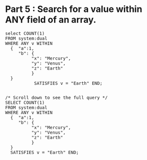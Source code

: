 # Part 5 : Search for a value within ANY field of an array.

<pre>
select COUNT(1)
FROM system:dual
WHERE ANY v WITHIN 
  {  "a":1, 
     "b": { 
          "x": "Mercury", 
          "y": "Venus", 
          "z": "Earth"
          }
  }
           SATISFIES v = "Earth" END;
</pre>

<pre id="example"> 
/* Scroll down to see the full query */
SELECT COUNT(1)
FROM system:dual
WHERE ANY v WITHIN 
  {  "a":1, 
     "b": { 
          "x": "Mercury", 
          "y": "Venus", 
          "z": "Earth"
          }
  }
  SATISFIES v = "Earth" END;
</pre>
